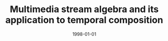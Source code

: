 ---
# Documentation: https://wowchemy.com/docs/managing-content/

title: Multimedia stream algebra and its application to temporal composition
subtitle: ''
summary: ''
authors:
- Ludwik Kuźniarz
- piasecki
tags: []
categories: []
date: '1998-01-01'
lastmod: 2022-10-07T05:08:36Z
featured: false
draft: false

# Featured image
# To use, add an image named `featured.jpg/png` to your page's folder.
# Focal points: Smart, Center, TopLeft, Top, TopRight, Left, Right, BottomLeft, Bottom, BottomRight.
image:
  caption: ''
  focal_point: ''
  preview_only: false

# Projects (optional).
#   Associate this post with one or more of your projects.
#   Simply enter your project's folder or file name without extension.
#   E.g. `projects = ["internal-project"]` references `content/project/deep-learning/index.md`.
#   Otherwise, set `projects = []`.
projects: []
publishDate: '2022-10-07T05:08:35.412277Z'
publication_types:
- '4'
abstract: ''
publication: ''
---